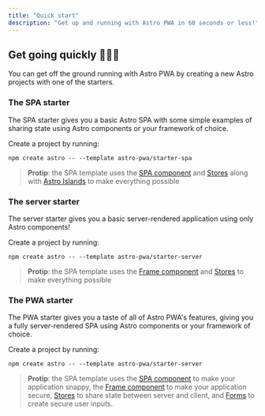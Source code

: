 ```yaml
---
title: "Quick start"
description: "Get up and running with Astro PWA in 60 seconds or less!"
---
```


## Get going quickly 🏃‍♀️💨

You can get off the ground running with Astro PWA by creating a new Astro projects with one of the starters.

### The SPA starter

The SPA starter gives you a basic Astro SPA with some simple examples of sharing state using Astro components or your framework of choice.

Create a project by running:

```
npm create astro -- --template astro-pwa/starter-spa
```

> **Protip**: the SPA template uses the [SPA component](/docs/en/concepts/spa) and [Stores](/docs/en/concepts/stores) along with [Astro Islands](https://docs.astro.build/docs/en/concepts/islands/) to make everything possible

### The server starter

The server starter gives you a basic server-rendered application using only Astro components!

Create a project by running:

```
npm create astro -- --template astro-pwa/starter-server
```

> **Protip**: the SPA template uses the [Frame component](/docs/en/concepts/frame) and [Stores](/docs/en/concepts/stores) to make everything possible

### The PWA starter

The PWA starter gives you a taste of all of Astro PWA's features, giving you a fully server-rendered SPA using Astro components or your framework of choice.

Create a project by running:

```
npm create astro -- --template astro-pwa/starter-server
```

> **Protip**: the SPA template uses the [SPA component](/docs/en/concepts/spa) to make your application snappy, the [Frame component](/docs/en/concepts/frame) to make your application secure, [Stores](/docs/en/concepts/stores) to share state between server and client, and [Forms](/docs/en/concepts/forms) to create secure user inputs.